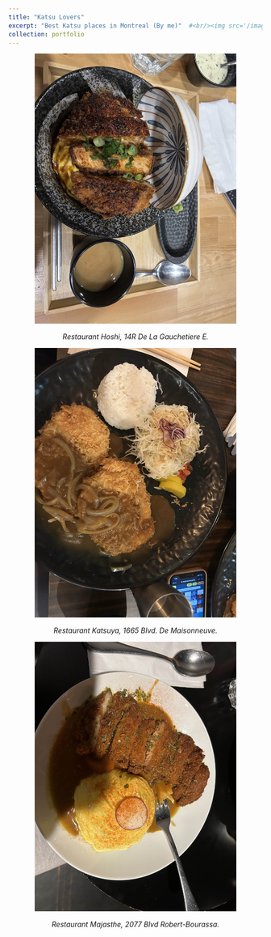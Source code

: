 ```yaml
---
title: "Katsu Lovers"
excerpt: "Best Katsu places in Montreal (By me)"  #<br/><img src='/images/mcgill.jpg'>"
collection: portfolio
---
```



<div style="text-align: center;">
  <img src="/images/hoshi.jpg" alt="Winter Break" width="400">
  <p><em>Restaurant Hoshi, 14R De La Gauchetiere E.</em></p>
</div>

<div style="text-align: center;">
  <img src="/images/katsuya.jpg" alt="Winter Break" width="400">
  <p><em>Restaurant Katsuya, 1665 Blvd. De Maisonneuve.</em></p>
</div>

<div style="text-align: center;">
  <img src="/images/majasthe.jpg" alt="Winter Break" width="400">
  <p><em>Restaurant Majasthe, 2077 Blvd Robert-Bourassa.</em></p>
</div>
